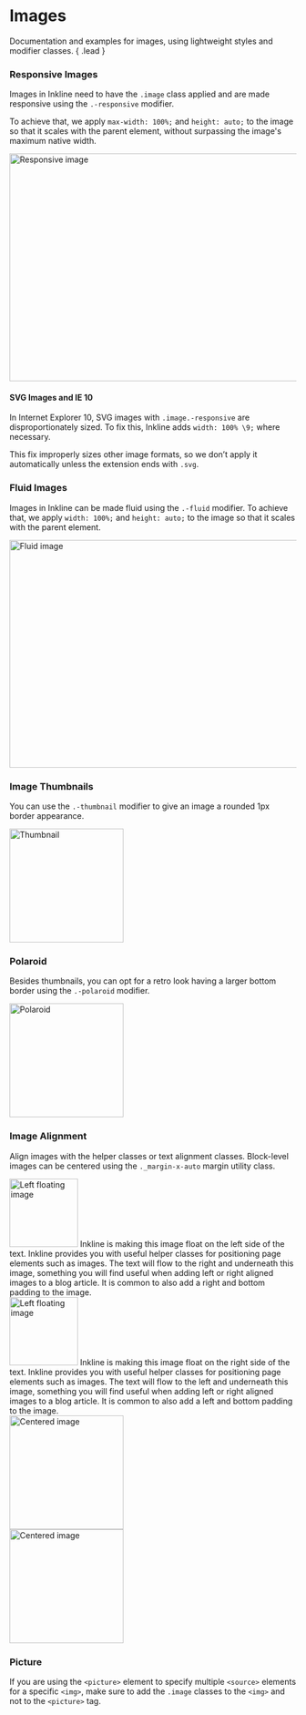 # Images
Documentation and examples for images, using lightweight styles and modifier classes. { .lead }

### Responsive Images
Images in Inkline need to have the `.image` class applied and are made responsive using the `.-responsive` modifier. 

To achieve that, we apply `max-width: 100%;` and `height: auto;` to the image so that it scales with the parent element, without surpassing the image's maximum native width.

<i-code-preview title="Responsive Images" link="https://github.com/inkline/inkline/tree/master/src/css/core/images">

<img src="/images/pages/docs/core/images-1000.jpg" width="1000" height="400" class="image -responsive" alt="Responsive image" link="https://github.com/inkline/inkline/tree/master/src/css/core/images">

<template slot="html">

~~~html
<img src="..." width="1000" height="400" class="image -responsive" alt="Responsive image">
~~~

</template>
</i-code-preview>

#### SVG Images and IE 10
In Internet Explorer 10, SVG images with `.image.-responsive` are disproportionately sized. To fix this, Inkline adds `width: 100% \9;` where necessary. 

This fix improperly sizes other image formats, so we don’t apply it automatically unless the extension ends with `.svg`.

### Fluid Images
Images in Inkline can be made fluid using the `.-fluid` modifier. To achieve that, we apply `width: 100%;` and `height: auto;` to the image so that it scales with the parent element.

<i-code-preview title="Fluid Images" link="https://github.com/inkline/inkline/tree/master/src/css/core/images">

<img src="/images/pages/docs/core/images-1000.jpg" width="1000" height="400" class="image -fluid" alt="Fluid image">

<template slot="html">

~~~html
<img src="..." width="1000" height="400" class="image -fluid" alt="Fluid image">
~~~

</template>
</i-code-preview>

### Image Thumbnails
You can use the `.-thumbnail` modifier to give an image a rounded 1px border appearance.

<i-code-preview title="Image Thumbnails" link="https://github.com/inkline/inkline/tree/master/src/css/core/images">

<img src="/images/pages/docs/core/images-400.jpg" width="200" height="200" class="image -thumbnail" alt="Thumbnail">

<template slot="html">

~~~html
<img src="..." class="image -thumbnail" alt="Thumbnail">
~~~

</template>
</i-code-preview>

### Polaroid
Besides thumbnails, you can opt for a retro look having a larger bottom border using the `.-polaroid` modifier.

<i-code-preview title="Polaroid Image" link="https://github.com/inkline/inkline/tree/master/src/css/core/images">

<img src="/images/pages/docs/core/images-400.jpg" width="200" height="200" class="image -polaroid" alt="Polaroid">

<template slot="html">

~~~html
<img src="..." class="image -polaroid" alt="Polaroid">
~~~

</template>
</i-code-preview>

### Image Alignment
Align images with the helper classes or text alignment classes. Block-level images can be centered using the `._margin-x-auto` 
margin utility class.

<i-code-preview title="Image Alignment - Float Left" link="https://github.com/inkline/inkline/tree/master/src/css/core/images">

<div class="_clearfix">
    <img src="/images/pages/docs/core/images-400.jpg" width="120" height="120" class="image _float-left _padding-right-1 _padding-bottom-1" alt="Left floating image">
    Inkline is making this image float on the left side of the text. Inkline provides you with useful helper classes for positioning page elements such as images. The text will flow to the right and underneath this image, something you will find useful when adding left or right aligned images to a blog article. It is common to also add a right and bottom padding to the image. 
</div>

<template slot="html">

~~~html
<img src="..." class="image _float-left" alt="Left floating image">
~~~

</template>
</i-code-preview>


<i-code-preview title="Image Alignment - Float Right" link="https://github.com/inkline/inkline/tree/master/src/css/core/images">

<div class="_clearfix">
    <img src="/images/pages/docs/core/images-400.jpg" width="120" height="120" class="image _float-right _padding-left-1 _padding-bottom-1" alt="Left floating image">
    Inkline is making this image float on the right side of the text. Inkline provides you with useful helper classes for positioning page elements such as images. The text will flow to the left and underneath this image, something you will find useful when adding left or right aligned images to a blog article. It is common to also add a left and bottom padding to the image. 
</div>

<template slot="html">

~~~html
<img src="..." class="image _float-right" alt="Right floating image">
~~~

</template>
</i-code-preview>


<i-code-preview title="Image Alignment - Text Center" link="https://github.com/inkline/inkline/tree/master/src/css/core/images">

<div class="_text-center">
    <img src="/images/pages/docs/core/images-400.jpg" width="200" height="200" alt="Centered image">
</div>

<template slot="html">

~~~html
<div class="_text-center">
    <img src="..." alt="Centered image">
</div>
~~~

</template>
</i-code-preview>

<i-code-preview title="Image Alignment - Margin Auto" link="https://github.com/inkline/inkline/tree/master/src/css/core/images">

<img src="/images/pages/docs/core/images-400.jpg" width="200" height="200" class="_display-block _margin-x-auto" alt="Centered image">

<template slot="html">

~~~html
<img src="..." class="_display-block _margin-x-auto" alt="Centered image">
~~~

</template>
</i-code-preview>

### Picture
If you are using the `<picture>` element to specify multiple `<source>` elements for a specific `<img>`, make sure to add 
the `.image` classes to the `<img>` and not to the `<picture>` tag.

<i-code-preview title="Image Alignment - Margin Auto" default-active="html" link="https://github.com/inkline/inkline/tree/master/src/css/core/images">
<template slot="html">

~~~html
​<picture>
    <source srcset="..." type="image/svg+xml">
    <img src="..." class="image -fluid -thumbnail" alt="...">
</picture>
~~~

</template>
</i-code-preview>
